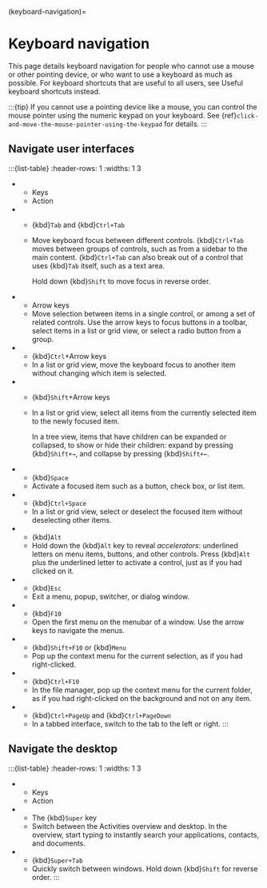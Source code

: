 (keyboard-navigation)=
# Keyboard navigation

This page details keyboard navigation for people who cannot use a mouse or other pointing device, or who want to use a keyboard as much as possible. For keyboard shortcuts that are useful to all users, see Useful keyboard shortcuts instead.

:::{tip}
If you cannot use a pointing device like a mouse, you can control the mouse pointer using the numeric keypad on your keyboard. See {ref}`click-and-move-the-mouse-pointer-using-the-keypad` for details.
:::

## Navigate user interfaces

:::{list-table}
   :header-rows: 1
   :widths: 1 3

* - Keys
  - Action

* - {kbd}`Tab` and {kbd}`Ctrl+Tab`
  - Move keyboard focus between different controls. {kbd}`Ctrl+Tab` moves between groups of controls, such as from a sidebar to the main content. {kbd}`Ctrl+Tab` can also break out of a control that uses {kbd}`Tab` itself, such as a text area.

    Hold down {kbd}`Shift` to move focus in reverse order.

* - Arrow keys
  - Move selection between items in a single control, or among a set of related controls. Use the arrow keys to focus buttons in a toolbar, select items in a list or grid view, or select a radio button from a group.

* - {kbd}`Ctrl`+Arrow keys
  - In a list or grid view, move the keyboard focus to another item without changing which item is selected.

* - {kbd}`Shift`+Arrow keys
  - In a list or grid view, select all items from the currently selected item to the newly focused item.

    In a tree view, items that have children can be expanded or collapsed, to show or hide their children: expand by pressing {kbd}`Shift+→`, and collapse by pressing {kbd}`Shift+←`.

* - {kbd}`Space`
  - Activate a focused item such as a button, check box, or list item.

* - {kbd}`Ctrl+Space`
  - In a list or grid view, select or deselect the focused item without deselecting other items.

* - {kbd}`Alt`
  - Hold down the {kbd}`Alt` key to reveal *accelerators*: underlined letters on menu items, buttons, and other controls. Press {kbd}`Alt` plus the underlined letter to activate a control, just as if you had clicked on it.

* - {kbd}`Esc`
  - Exit a menu, popup, switcher, or dialog window.

* - {kbd}`F10`
  - Open the first menu on the menubar of a window. Use the arrow keys to navigate the menus.

* - {kbd}`Shift+F10` or {kbd}`Menu`
  - Pop up the context menu for the current selection, as if you had right-clicked.

* - {kbd}`Ctrl+F10`
  - In the file manager, pop up the context menu for the current folder, as if you had right-clicked on the background and not on any item.

* - {kbd}`Ctrl+PageUp` and {kbd}`Ctrl+PageDown`
  - In a tabbed interface, switch to the tab to the left or right.
:::

## Navigate the desktop

:::{list-table}
   :header-rows: 1
   :widths: 1 3

* - Keys
  - Action

* - The {kbd}`Super` key
  - Switch between the Activities overview and desktop. In the overview, start typing to instantly search your applications, contacts, and documents.

* - {kbd}`Super+Tab`
  - Quickly switch between windows. Hold down {kbd}`Shift` for reverse order.
:::



